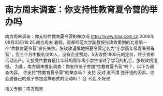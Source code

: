 # 南方周末调查：你支持性教育夏令营的举办吗

南方周末调查：你支持性教育夏令营的举办吗
http://www.sina.com.cn 2006年08月03日18:25 南方周末
暑假，首都师范大学副教授张玫玫策划的北京第一个“性教育夏令营”宣告失败。张玫玫谨慎地把夏令营定名为“小学高年级青春预备营”，但三个月中报名仅10人，没有企业赞助，5天收费1800元的定价，终于宣布活动流产。让接受性教育最佳年龄的高年级小学生错过了学习的机会，张玫玫很遗憾。 为此，南方周末推出调查：你支持孩子参加“性教育夏令营”吗？，以下为调查内容。
你支持“性教育夏令营”的举办吗？
支持
反对
说不清
抛开钱的因素，你会送自己的孩子参加这样形式的活动吗？
会
不会
不好说

相关专题：南方周末 

